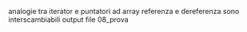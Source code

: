analogie tra iterator e puntatori ad array
referenza e dereferenza sono interscambiabili
output file 08_prova
